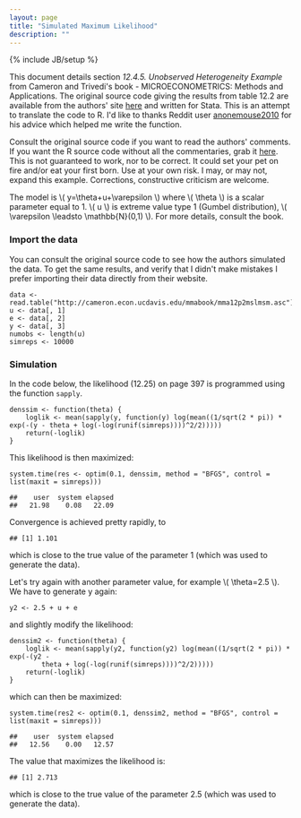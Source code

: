 ```yaml
---
layout: page
title: "Simulated Maximum Likelihood"
description: ""
---
```

{% include JB/setup %}

<head>
<meta http-equiv="Content-Type" content="text/html; charset=utf-8"/>

<!-- MathJax scripts -->
<script type="text/javascript" src="https://c328740.ssl.cf1.rackcdn.com/mathjax/2.0-latest/MathJax.js?config=TeX-AMS-MML_HTMLorMML">
</script>

</head>

<body>

<p>This document details section <em>12.4.5. Unobserved Heterogeneity Example</em> from Cameron and Trivedi's book - MICROECONOMETRICS: Methods and Applications. The original source code giving the results from table 12.2 are available from the authors&#39; site <a href="http://cameron.econ.ucdavis.edu/mmabook/mmaprograms.html">here</a> and written for Stata. This is an attempt to translate the code to R. I'd like to thanks Reddit user <a href="http://www.reddit.com/user/anonemouse2010">anonemouse2010</a> for his advice which helped me write the function.</p>

<p>Consult the original source code if you want to read the authors&#39; comments. If you want the R source code without all the commentaries, grab it <a href='/assets/code/simulated_max_lik.R'>here</a>. This is not guaranteed to work, nor to be correct. It could set your pet on fire and/or eat your first born. Use at your own risk. I may, or may not, expand this example. Corrections, constructive criticism are welcome.</p>

<p>The model is \( y=\theta+u+\varepsilon \) where \( \theta \) is a scalar parameter equal to 1. \( u \) is extreme value type 1 (Gumbel distribution), \( \varepsilon \leadsto \mathbb{N}(0,1) \). For more details, consult the book.</p>

<h3>Import the data</h3>

<p>You can consult the original source code to see how the authors simulated the data. To get the same results, and verify that I didn&#39;t make mistakes I prefer importing their data directly from their website.</p>

<pre><code class="r">data &lt;- read.table(&quot;http://cameron.econ.ucdavis.edu/mmabook/mma12p2mslmsm.asc&quot;)
u &lt;- data[, 1]
e &lt;- data[, 2]
y &lt;- data[, 3]
numobs &lt;- length(u)
simreps &lt;- 10000
</code></pre>

<h3>Simulation</h3>

<p>In the code below, the likelihood (12.25) on page 397 is programmed using the function <code>sapply</code>.</p>

<pre><code class="r">denssim &lt;- function(theta) {
    loglik &lt;- mean(sapply(y, function(y) log(mean((1/sqrt(2 * pi)) * exp(-(y - theta + log(-log(runif(simreps))))^2/2)))))
    return(-loglik)
}
</code></pre>

<p>This likelihood is then maximized:</p>

<pre><code class="r">system.time(res &lt;- optim(0.1, denssim, method = &quot;BFGS&quot;, control = list(maxit = simreps)))
</code></pre>

<pre><code>##    user  system elapsed 
##   21.98    0.08   22.09
</code></pre>

<p>Convergence is achieved pretty rapidly, to </p>

<pre><code>## [1] 1.101
</code></pre>

<p>which is close to the true value of the parameter 1 (which was used to generate the data). </p>

<p>Let&#39;s try again with another parameter value, for example \( \theta=2.5 \). We have to generate y again:</p>

<pre><code class="r">y2 &lt;- 2.5 + u + e
</code></pre>

<p>and slightly modify the likelihood:</p>

<pre><code class="r">denssim2 &lt;- function(theta) {
    loglik &lt;- mean(sapply(y2, function(y2) log(mean((1/sqrt(2 * pi)) * exp(-(y2 - 
        theta + log(-log(runif(simreps))))^2/2)))))
    return(-loglik)
}
</code></pre>

<p>which can then be maximized:</p>

<pre><code class="r">system.time(res2 &lt;- optim(0.1, denssim2, method = &quot;BFGS&quot;, control = list(maxit = simreps)))
</code></pre>

<pre><code>##    user  system elapsed 
##   12.56    0.00   12.57
</code></pre>

<p>The value that maximizes the likelihood is: </p>

<pre><code>## [1] 2.713
</code></pre>

<p>which is close to the true value of the parameter 2.5 (which was used to generate the data). </p>

</body>
